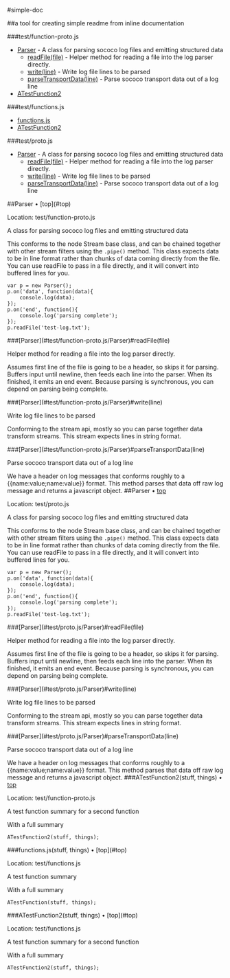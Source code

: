 <a name="top" />

#simple-doc

##a tool for creating simple readme from inline documentation


###test/function-proto.js

* [Parser](#test/function-proto.js/Parser) - A class for parsing sococo log files and emitting structured data
    * [readFile(file)](#test/function-proto.js/Parser/readFile) - Helper method for reading a file into the log parser directly. 
    * [write(line)](#test/function-proto.js/Parser/write) - Write log file lines to be parsed
    * [parseTransportData(line)](#test/function-proto.js/Parser/parseTransportData) - Parse sococo transport data out of a log line
* [ATestFunction2](#ATestFunction2)

###test/functions.js

* [functions.js](#functions.js)
* [ATestFunction2](#ATestFunction2)

###test/proto.js

* [Parser](#test/proto.js/Parser) - A class for parsing sococo log files and emitting structured data
    * [readFile(file)](#test/proto.js/Parser/readFile) - Helper method for reading a file into the log parser directly. 
    * [write(line)](#test/proto.js/Parser/write) - Write log file lines to be parsed
    * [parseTransportData(line)](#test/proto.js/Parser/parseTransportData) - Parse sococo transport data out of a log line


<a name="test/function-proto.js/Parser" />
##Parser &bull; [top](#top)

Location: test/function-proto.js

A class for parsing sococo log files and emitting structured data

This conforms to the node Stream base class, and can be chained together with other stream filters
using the `.pipe()` method. This class expects data to be in line format rather than chunks of
data coming directly from the file. You can use readFile to pass in a file directly, and it will
convert into buffered lines for you.
    
    var p = new Parser();
    p.on('data', function(data){
        console.log(data);
    });
    p.on('end', function(){
        console.log('parsing complete');
    });
    p.readFile('test-log.txt');



<a name="test/function-proto.js/Parser/readFile">
###[Parser](#test/function-proto.js/Parser)#readFile(file)

Helper method for reading a file into the log parser directly. 

Assumes first line of the file is going to be a header, so skips it for parsing. Buffers input 
until newline, then feeds each line into the parser. When its finished, it emits an end event. 
Because parsing is synchronous, you can depend on parsing being complete.


<a name="test/function-proto.js/Parser/write">
###[Parser](#test/function-proto.js/Parser)#write(line)

Write log file lines to be parsed

Conforming to the stream api, mostly so you can parse together data transform streams. This stream
expects lines in string format.


<a name="test/function-proto.js/Parser/parseTransportData">
###[Parser](#test/function-proto.js/Parser)#parseTransportData(line)

Parse sococo transport data out of a log line

We have a header on log messages that conforms roughly to a {{name:value;name:value}} format. This
method parses that data off raw log message and returns a javascript object.
<a name="test/proto.js/Parser" />
##Parser &bull; [top](#top)

Location: test/proto.js

A class for parsing sococo log files and emitting structured data

This conforms to the node Stream base class, and can be chained together with other stream filters
using the `.pipe()` method. This class expects data to be in line format rather than chunks of
data coming directly from the file. You can use readFile to pass in a file directly, and it will
convert into buffered lines for you.
    
    var p = new Parser();
    p.on('data', function(data){
        console.log(data);
    });
    p.on('end', function(){
        console.log('parsing complete');
    });
    p.readFile('test-log.txt');



<a name="test/proto.js/Parser/readFile">
###[Parser](#test/proto.js/Parser)#readFile(file)

Helper method for reading a file into the log parser directly. 

Assumes first line of the file is going to be a header, so skips it for parsing. Buffers input 
until newline, then feeds each line into the parser. When its finished, it emits an end event. 
Because parsing is synchronous, you can depend on parsing being complete.


<a name="test/proto.js/Parser/write">
###[Parser](#test/proto.js/Parser)#write(line)

Write log file lines to be parsed

Conforming to the stream api, mostly so you can parse together data transform streams. This stream
expects lines in string format.


<a name="test/proto.js/Parser/parseTransportData">
###[Parser](#test/proto.js/Parser)#parseTransportData(line)

Parse sococo transport data out of a log line

We have a header on log messages that conforms roughly to a {{name:value;name:value}} format. This
method parses that data off raw log message and returns a javascript object.
<a name="ATestFunction2-ATestFunction2">
###ATestFunction2(stuff, things) &bull; [top](#top)

Location: test/function-proto.js

A test function summary for a second function

With a full summary
    
    ATestFunction2(stuff, things);
<a name="functions.js-functions.js">
###functions.js(stuff, things) &bull; [top](#top)

Location: test/functions.js

A test function summary

With a full summary
    
    ATestFunction(stuff, things);


<a name="ATestFunction2-ATestFunction2">
###ATestFunction2(stuff, things) &bull; [top](#top)

Location: test/functions.js

A test function summary for a second function

With a full summary
    
    ATestFunction2(stuff, things);

